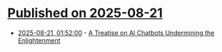 # [Published on 2025-08-21](index.md)

* [2025-08-21, 01:52:00](https://soylentnews.org/article.pl?sid=25/08/20/0153218&from=rss) - [A Treatise on AI Chatbots Undermining the Enlightenment](https://soylentnews.org/article.pl?sid=25/08/20/0153218&from=rss)
